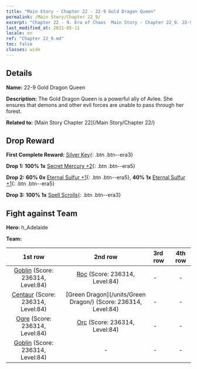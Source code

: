 ```yaml
---
title: "Main Story - Chapter 22 - 22-9 Gold Dragon Queen"
permalink: /Main Story/Chapter 22_9/
excerpt: "Chapter 22 - 9. Era of Chaos  Main Story - Chapter 22_9. 22-9 Gold Dragon Queen"
last_modified_at: 2021-05-11
locale: en
ref: "Chapter 22_9.md"
toc: false
classes: wide
---
```


## Details

 **Name:** 22-9 Gold Dragon Queen

 **Description:** The Gold Dragon Queen is a powerful ally of Avlee. She ensures that demons and other evil forces are unable to pass through her forest.

 **Related to:** [Main Story Chapter 22](/Main Story/Chapter 22/)

## Drop Reward

 **First Complete Reward:** [Silver Key](/Items/con_693/){: .btn .btn--era3}

 **Drop 1:** **100% 1x** [Secret Mercury +2](/Items/mat_77/){: .btn .btn--era5}

 **Drop 2:** **60% 0x** [Eternal Sulfur +1](/Items/mat_71/){: .btn .btn--era5}, **40% 1x** [Eternal Sulfur +1](/Items/mat_71/){: .btn .btn--era5}

 **Drop 3:** **100% 1x** [Spell Scrolls](/Items/con_694/){: .btn .btn--era3}


## Fight against Team
 **Hero:** h_Adelaide

 **Team:**


  | 1st row | 2nd row | 3rd row | 4th row |
  |:----:|:----:|:----|:----:|
  | [Goblin](/units/Goblin/) (Score: 236314, Level:84)  | [Roc](/units/Roc/) (Score: 236314, Level:84)  | - | - |
  | [Centaur](/units/Centaur/) (Score: 236314, Level:84)  | [Green Dragon](/units/Green Dragon/) (Score: 236314, Level:84)  | - | - |
  | [Ogre](/units/Ogre/) (Score: 236314, Level:84)  | [Orc](/units/Orc/) (Score: 236314, Level:84)  | - | - |
  | [Goblin](/units/Goblin/) (Score: 236314, Level:84)  | - | - | - |


